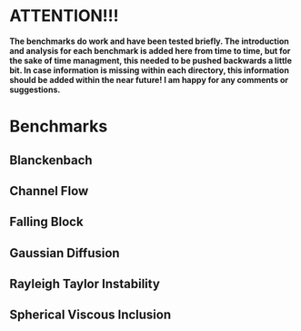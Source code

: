 # ATTENTION!!! <br>
**The benchmarks do work and have been tested briefly. The introduction and analysis for each benchmark is added here from time to time, but for the sake of time managment, this needed to be pushed backwards a little bit. In case information is missing within each directory, this information should be added within the near future! I am happy for any comments or suggestions.** 

# Benchmarks 
## Blanckenbach 

## Channel Flow
## Falling Block
## Gaussian Diffusion 
## Rayleigh Taylor Instability 
## Spherical Viscous Inclusion 
